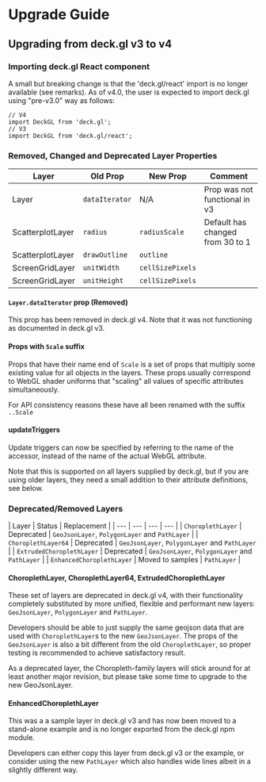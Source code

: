 # Upgrade Guide

## Upgrading from deck.gl v3 to v4

### Importing deck.gl React component

A small but breaking change is that the 'deck.gl/react' import is no
longer available (see remarks). As of v4.0, the user is expected to
import deck.gl using "pre-v3.0" way as follows:
```
// V4
import DeckGL from 'deck.gl';
// V3
import DeckGL from 'deck.gl/react';
```

### Removed, Changed and Deprecated Layer Properties

| Layer            | Old Prop       | New Prop         | Comment |
| ---              | ---            | ---              | ---     |
| Layer            | `dataIterator` | N/A              | Prop was not functional in v3    |
| ScatterplotLayer | `radius`       | `radiusScale`    | Default has changed from 30 to 1 |
| ScatterplotLayer | `drawOutline`  | `outline`        | |
| ScreenGridLayer  | `unitWidth`    | `cellSizePixels` | |
| ScreenGridLayer  | `unitHeight`   | `cellSizePixels` | | |

#### `Layer.dataIterator` prop (Removed)

This prop has been removed in deck.gl v4. Note that it was not functioning
as documented in deck.gl v3.

#### Props with `Scale` suffix

Props that have their name end of `Scale` is a set of props that
multiply some existing value for all objects in the layers. These props usually correspond
to WebGL shader uniforms that "scaling" all values of specific attributes simultaneously.

For API consistency reasons these have all been renamed with the suffix `..Scale`

#### updateTriggers

Update triggers can now be specified by referring to the name of the accessor,
instead of the name of the actual WebGL attribute.

Note that this is supported on all layers supplied by deck.gl, but if you
are using older layers, they need a small addition to their attribute
definitions, see below.


### Deprecated/Removed Layers

| Layer            | Status       | Replacement         |
| ---              | ---            | ---              | ---     |
| `ChoroplethLayer`  | Deprecated | `GeoJsonLayer`, `PolygonLayer` and `PathLayer`    |
| `ChoroplethLayer64` | Deprecated | `GeoJsonLayer`, `PolygonLayer` and `PathLayer`    |
| `ExtrudedChoroplethLayer` | Deprecated | `GeoJsonLayer`, `PolygonLayer` and `PathLayer`    |
| `EnhancedChoroplethLayer`  | Moved to samples  | `PathLayer`    |

#### ChoroplethLayer, ChoroplethLayer64, ExtrudedChoroplethLayer

These set of layers are deprecated in deck.gl v4, with their functionality
completely substituted by more unified, flexible and performant new layers:
 `GeoJsonLayer`, `PolygonLayer` and `PathLayer`.

Developers should be able to just supply the same geojson data that are used with
 `ChoroplethLayer`s to the new `GeoJsonLayer`. The props of the `GeoJsonLayer` is
 also a bit different from the old `ChoroplethLayer`, so proper testing is recommended
 to achieve satisfactory result.

As a deprecated layer, the Choropleth-family layers will stick around for
at least another major revision, but please take some time to upgrade to the new
GeoJsonLayer.

#### EnhancedChoroplethLayer

This was a a sample layer in deck.gl v3 and has now been moved to a
stand-alone example and is no longer exported from the deck.gl npm module.

Developers can either copy this layer from deck.gl v3 or the example,
or consider using the new `PathLayer` which also handles wide lines albeit in a
slightly different way.
